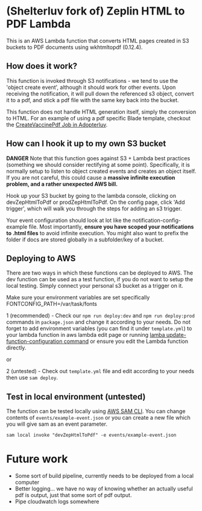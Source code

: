 # (Shelterluv fork of) Zeplin HTML to PDF Lambda

This is an AWS Lambda function that converts HTML pages created in S3 buckets to PDF documents using wkhtmltopdf (0.12.4).

## How does it work?

This function is invoked through S3 notifications - we tend to use the 'object create event', although it should work for other events.
Upon receiving the notification, it will pull down the referenced s3 object, convert it to a pdf, and stick a pdf file with the same
key back into the bucket.

This function does not handle HTML generation itself, simply the conversion to HTML. For an example of using a pdf specific
Blade template, checkout the [CreateVaccinePdf Job in Adopterluv](https://github.com/shelterluv/adopterluv/blob/develop/app/Jobs/CreateVaccinePdf.php).

## How can I hook it up to my own S3 bucket

**DANGER** Note that this function goes against S3 + Lambda best practices (something we should consider rectifying at some point). 
Specifically, it is normally setup to listen to object created events and creates an object itself. If you are not careful,
this could cause a **massive infinite execution problem, and a rather unexpected AWS bill.**

Hook up your S3 bucket by going to the lambda console, clicking on devZepHtmlToPdf or prodZepHtmlToPdf. On the config page,
click 'Add trigger', which will walk you through the steps for adding an s3 trigger.

Your event configuration should look at lot like the notification-config-example file. Most importantly, **ensure you
have scoped your notifications to .html files** to avoid infinite execution. You might also want to prefix the folder if 
docs are stored globally in a subfolder/key of a bucket.

## Deploying to AWS
There are two ways in which these functions can be deployed to AWS.
The dev function can be used as a test function, if you do not want to setup the local testing. Simply connect your
personal s3 bucket as a trigger on it.

Make sure your environment variables are set specifically FONTCONFIG_PATH=/var/task/fonts

1 (recommended) - Check our `npm run deploy:dev` and `npm run deploy:prod` commands in `package.json` and change it according to your needs. Do not forget to add environment variables (you can find it under `template.yml`) to your lambda function in aws lambda edit page or running [lamba update-function-configuration command](https://docs.aws.amazon.com/cli/latest/reference/lambda/update-function-configuration.html) or ensure you edit the Lambda function directly.

or

2 (untested) - Check out `template.yml` file and edit according to your needs then use `sam deploy`.

## Test in local environment (untested)
The function can be tested locally using [AWS SAM CLI](https://docs.aws.amazon.com/serverless-application-model/latest/developerguide/serverless-sam-cli-command-reference.html). You can change contents of `events/example-event.json` or you can create a new file which you will give sam as an event parameter.

```
sam local invoke "devZepHtmlToPdf" -e events/example-event.json
````

# Future work

* Some sort of build pipeline, currently needs to be deployed from a local computer
* Better logging... we have no way of knowing whether an actually useful pdf is output, just that some sort of pdf output.
* Pipe cloudwatch logs somewhere